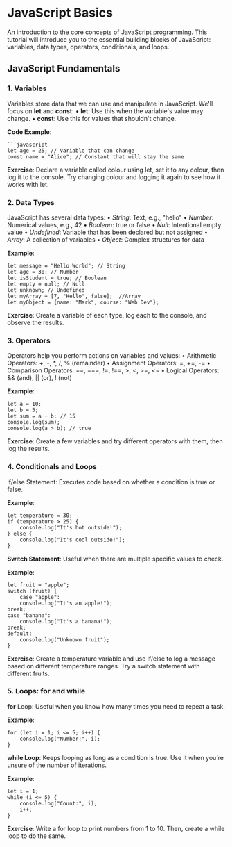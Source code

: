 # JavaScript Basics
An introduction to the core concepts of JavaScript programming.
This tutorial will introduce you to the essential building blocks of JavaScript: variables, data types, operators, conditionals, and loops.

## JavaScript Fundamentals
### 1. Variables
Variables store data that we can use and manipulate in JavaScript. We'll focus on **let** and **const**:
• **let**: Use this when the variable's value may change.
• **const**: Use this for values that shouldn't change.

**Code Example**:
~~~
```javascript
let age = 25; // Variable that can change
const name = "Alice"; // Constant that will stay the same
~~~
**Exercise**: Declare a variable called colour using let, set it to any colour, then log it to the console. Try changing colour and logging it again to see how it works with let.

### 2. Data Types
JavaScript has several data types:
• _String_: Text, e.g., "hello"
• _Number_: Numerical values, e.g., 42
• _Boolean_: true or false
• _Null_: Intentional empty value
• _Undefined_: Variable that has been declared but not assigned
• _Array_: A collection of variables
• _Object_: Complex structures for data

**Example**:
~~~
let message = "Hello World"; // String
let age = 30; // Number
let isStudent = true; // Boolean
let empty = null; // Null
let unknown; // Undefined
let myArray = [7, "Hello", false];  //Array
let myObject = {name: "Mark", course: "Web Dev"};
~~~

**Exercise**: Create a variable of each type, log each to the console, and observe the results.

### 3. Operators
Operators help you perform actions on variables and values:
• Arithmetic Operators: +, -, *, /, % (remainder)
• Assignment Operators: =, +=, -=
• Comparison Operators: ==, ===, !=, !==, >, <, >=, <=
• Logical Operators: && (and), || (or), ! (not)

**Example**:
~~~
let a = 10;
let b = 5;
let sum = a + b; // 15
console.log(sum);
console.log(a > b); // true
~~~

**Exercise**: Create a few variables and try different operators with them, then log the results.

### 4. Conditionals and Loops
if/else Statement: Executes code based on whether a condition is true or false.

**Example**:
~~~
let temperature = 30;
if (temperature > 25) {
    console.log("It's hot outside!");
} else {
    console.log("It's cool outside!");
}
~~~

**Switch Statement**: Useful when there are multiple specific values to check.

**Example**:
~~~
let fruit = "apple";
switch (fruit) {
    case "apple":
    console.log("It's an apple!");
break;
case "banana":
    console.log("It's a banana!");
break;
default:
    console.log("Unknown fruit");
}
~~~

**Exercise**: Create a temperature variable and use if/else to log a message based on different temperature ranges. 
Try a switch statement with different fruits.

### 5. Loops: for and while
**for** Loop: Useful when you know how many times you need to repeat a task.

**Example**:
~~~
for (let i = 1; i <= 5; i++) {
    console.log("Number:", i);
}
~~~

**while Loop**: Keeps looping as long as a condition is true. Use it when you’re unsure of the number of iterations.

**Example**:
~~~
let i = 1;
while (i <= 5) {
    console.log("Count:", i);
    i++;
}
~~~

**Exercise**: Write a for loop to print numbers from 1 to 10. Then, create a while loop to do the same.

